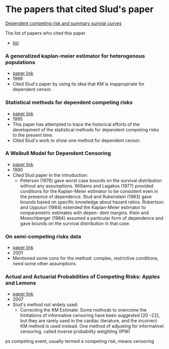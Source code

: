 
# The papers that cited Slud's paper

[Dependent competing risk and summary surivial curves](https://github.com/sakuramomo1005/Kaplan-Meier-method-under-dependent-censoring/blob/master/Draft/week1/papers/Dependent%20competing%20risks%20and%20summary%20survival%20curves.pdf)

The list of papers who cited this paper


 * [list](https://github.com/sakuramomo1005/Kaplan-Meier-method-under-dependent-censoring/blob/master/Draft/week2/citations.csv)

### A generalized kaplan-meier estimator for heterogenous populations

 * [paper link](https://github.com/sakuramomo1005/Kaplan-Meier-method-under-dependent-censoring/blob/master/Draft/week2/paper/A%20generalized%20kaplan-meier%20estimator%20for%20heterogenous%20populations.pdf)
 * 1988
 * Cited Slud's paper by using its idea that KM is inappropriate for dependent censor.

### Statistical methods for dependent competing risks
* [paper link](https://github.com/sakuramomo1005/Kaplan-Meier-method-under-dependent-censoring/blob/master/Draft/week2/paper/Statistical%20methods%20for%20dependent%20competing%20risks.pdf)
* 1995
* This paper has attempted to trace the historical efforts of the development of the statistical
methods for dependent competing risks to the present time.
* Cited Slud's work to show one method for dependent censor.

### A Weibull Model for Dependent Censoring
* [paper link](https://github.com/sakuramomo1005/Kaplan-Meier-method-under-dependent-censoring/blob/master/Draft/week2/paper/A%20Weibull%20Model%20for%20Dependent%20Censoring.pdf)
* 1990
* Cited Slud paper in the introduction:
  * Peterson (1976) gave worst case bounds on the survival distribution without any assumptions. Williams and Lagakos (1977) provided conditions for the Kaplan-Meier estimator to be consistent even in the presence of dependence. Slud and Rubenstein (1983) gave bounds based on specific knowledge about hazard ratios. Robertson and Uppuluri (1984) extended the Kaplan-Meier estimator to nonparametric estimates with depen- dent margins. Klein and Moeschberger (1984) assumed a particular form of dependence and gave bounds on the survival distribution in that case.
  
 ### On semi-competing risks data
 * [paper link](https://github.com/sakuramomo1005/Kaplan-Meier-method-under-dependent-censoring/blob/master/Draft/week2/paper/on%20semi-competing%20risks%20data.pdf)
 * 2001
 * Mentioned some cons for the method: complex, restrictive conditions, need some other assumptions
 
 ### Actual and Actuarial Probabilities of Competing Risks: Apples and Lemons
* [paper link](https://github.com/sakuramomo1005/Kaplan-Meier-method-under-dependent-censoring/blob/master/Draft/week2/paper/Actual%20and%20Actuarial%20Probabilities%20of%20Competing%20Risks%20Apples%20and%20Lemons.pdf)
* 2007
* Slud's method not widely used:
  * Correcting the KM Estimate: Some methods to overcome the limitations of informative censoring have been suggested [20 –22], but they are rarely used in the cardiac literature, and the incorrect KM method is used instead. One method of adjusting for informative\ censoring, called inverse probability weighting (IPW) 



ps competing event, usually termed a competing risk, means censoring
